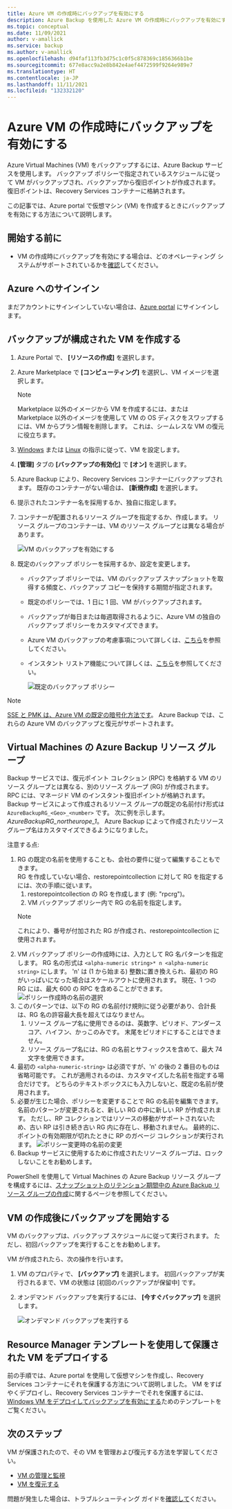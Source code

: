 ```yaml
---
title: Azure VM の作成時にバックアップを有効にする
description: Azure Backup を使用した Azure VM の作成時にバックアップを有効にする方法について説明します。
ms.topic: conceptual
ms.date: 11/09/2021
author: v-amallick
ms.service: backup
ms.author: v-amallick
ms.openlocfilehash: d94faf113fb3d75c1c0f5c878369c1856366b1be
ms.sourcegitcommit: 677e8acc9a2e8b842e4aef4472599f9264e989e7
ms.translationtype: HT
ms.contentlocale: ja-JP
ms.lasthandoff: 11/11/2021
ms.locfileid: "132332120"
---
```

# <a name="enable-backup-when-you-create-an-azure-vm"></a>Azure VM の作成時にバックアップを有効にする

Azure Virtual Machines (VM) をバックアップするには、Azure Backup サービスを使用します。 バックアップ ポリシーで指定されているスケジュールに従って VM がバックアップされ、バックアップから復旧ポイントが作成されます。 復旧ポイントは、Recovery Services コンテナーに格納されます。

この記事では、Azure portal で仮想マシン (VM) を作成するときにバックアップを有効にする方法について説明します。  

## <a name="before-you-start"></a>開始する前に

- VM の作成時にバックアップを有効にする場合は、どのオペレーティング システムがサポートされているかを[確認](backup-support-matrix-iaas.md#supported-backup-actions)してください。

## <a name="sign-in-to-azure"></a>Azure へのサインイン

まだアカウントにサインインしていない場合は、[Azure portal](https://portal.azure.com) にサインインします。

## <a name="create-a-vm-with-backup-configured"></a>バックアップが構成された VM を作成する

1. Azure Portal で、 **[リソースの作成]** を選択します。

2. Azure Marketplace で **[コンピューティング]** を選択し、VM イメージを選択します。

   >[!Note]
   >Marketplace 以外のイメージから VM を作成するには、または Marketplace 以外のイメージを使用して VM の OS ディスクをスワップするには、VM からプラン情報を削除します。 これは、シームレスな VM の復元に役立ちます。

3. [Windows](../virtual-machines/windows/quick-create-portal.md) または [Linux](../virtual-machines/linux/quick-create-portal.md) の指示に従って、VM を設定します。

4. **[管理]** タブの **[バックアップの有効化]** で **[オン]** を選択します。
5. Azure Backup により、Recovery Services コンテナーにバックアップされます。 既存のコンテナーがない場合は、 **[新規作成]** を選択します。
6. 提示されたコンテナー名を採用するか、独自に指定します。
7. コンテナーが配置されるリソース グループを指定するか、作成します。 リソース グループのコンテナーは、VM のリソース グループとは異なる場合があります。

    ![VM のバックアップを有効にする](./media/backup-during-vm-creation/enable-backup.png)

8. 既定のバックアップ ポリシーを採用するか、設定を変更します。
    - バックアップ ポリシーでは、VM のバックアップ スナップショットを取得する頻度と、バックアップ コピーを保持する期間が指定されます。
    - 既定のポリシーでは、1 日に 1 回、VM がバックアップされます。
    - バックアップが毎日または毎週取得されるように、Azure VM の独自のバックアップ ポリシーをカスタマイズできます。
    - Azure VM のバックアップの考慮事項について詳しくは、[こちら](backup-azure-vms-introduction.md#backup-and-restore-considerations)を参照してください。
    - インスタント リストア機能について詳しくは、[こちら](backup-instant-restore-capability.md)を参照してください。

      ![既定のバックアップ ポリシー](./media/backup-during-vm-creation/daily-policy.png)

>[!NOTE]
> [SSE と PMK は、Azure VM の既定の暗号化方法です](backup-encryption.md)。 Azure Backup では、これらの Azure VM のバックアップと復元がサポートされます。

## <a name="azure-backup-resource-group-for-virtual-machines"></a>Virtual Machines の Azure Backup リソース グループ

Backup サービスでは、復元ポイント コレクション (RPC) を格納する VM のリソース グループとは異なる、別のリソース グループ (RG) が作成されます。 RPC には、マネージド VM のインスタント復旧ポイントが格納されます。 Backup サービスによって作成されるリソース グループの既定の名前付け形式は `AzureBackupRG_<Geo>_<number>` です。 次に例を示します。*AzureBackupRG_northeurope_1*。 Azure Backup によって作成されたリソース グループ名はカスタマイズできるようになりました。

注意する点:

1. RG の既定の名前を使用することも、会社の要件に従って編集することもできます。<br>RG を作成していない場合、restorepointcollection に対して RG を指定するには、次の手順に従います。
   1. restorepointcollection の RG を作成します (例: "rpcrg")。
   1. VM バックアップ ポリシー内で RG の名前を指定します。
   >[!NOTE]
   >これにより、番号が付加された RG が作成され、restorepointcollection に使用されます。
1. VM バックアップ ポリシーの作成時には、入力として RG 名パターンを指定します。 RG 名の形式は `<alpha-numeric string>* n <alpha-numeric string>` にします。 'n' は (1 から始まる) 整数に置き換えられ、最初の RG がいっぱいになった場合はスケールアウトに使用されます。 現在、1 つの RG には、最大 600 の RPC を含めることができます。
              ![ポリシー作成時の名前の選択](./media/backup-during-vm-creation/create-policy.png)
1. このパターンでは、以下の RG の名前付け規則に従う必要があり、合計長は、RG 名の許容最大長を超えてはなりません。
    1. リソース グループ名に使用できるのは、英数字、ピリオド、アンダースコア、ハイフン、かっこのみです。 末尾をピリオドにすることはできません。
    2. リソース グループ名には、RG の名前とサフィックスを含めて、最大 74 文字を使用できます。
1. 最初の `<alpha-numeric-string>` は必須ですが、'n' の後の 2 番目のものは省略可能です。 これが適用されるのは、カスタマイズした名前を指定する場合だけです。 どちらのテキストボックスにも入力しないと、既定の名前が使用されます。
1. 必要が生じた場合、ポリシーを変更することで RG の名前を編集できます。 名前のパターンが変更されると、新しい RG の中に新しい RP が作成されます。 ただし、RP コレクションではリソースの移動がサポートされないため、古い RP は引き続き古い RG 内に存在し、移動されません。 最終的に、ポイントの有効期限が切れたときに RP のガベージ コレクションが実行されます。
![ポリシー変更時の名前の変更](./media/backup-during-vm-creation/modify-policy.png)
1. Backup サービスに使用するために作成されたリソース グループは、ロックしないことをお勧めします。

PowerShell を使用して Virtual Machines の Azure Backup リソース グループを構成するには、[スナップショットのリテンション期間中の Azure Backup リソース グループの作成](backup-azure-vms-automation.md#creating-azure-backup-resource-group-during-snapshot-retention)に関するページを参照してください。

## <a name="start-a-backup-after-creating-the-vm"></a>VM の作成後にバックアップを開始する

VM のバックアップは、バックアップ スケジュールに従って実行されます。 ただし、初回バックアップを実行することをお勧めします。

VM が作成されたら、次の操作を行います。

1. VM のプロパティで、 **[バックアップ]** を選択します。 初回バックアップが実行されるまで、VM の状態は [初回のバックアップが保留中] です。
2. オンデマンド バックアップを実行するには、 **[今すぐバックアップ]** を選択します。

    ![オンデマンド バックアップを実行する](./media/backup-during-vm-creation/run-backup.png)

## <a name="use-a-resource-manager-template-to-deploy-a-protected-vm"></a>Resource Manager テンプレートを使用して保護された VM をデプロイする

前の手順では、Azure portal を使用して仮想マシンを作成し、Recovery Services コンテナーにそれを保護する方法について説明しました。 VM をすばやくデプロイし、Recovery Services コンテナーでそれを保護するには、[Windows VM をデプロイしてバックアップを有効にする](https://azure.microsoft.com/resources/templates/recovery-services-create-vm-and-configure-backup/)ためのテンプレートをご覧ください。

## <a name="next-steps"></a>次のステップ

VM が保護されたので、その VM を管理および復元する方法を学習してください。

- [VM の管理と監視](backup-azure-manage-vms.md)
- [VM を復元する](backup-azure-arm-restore-vms.md)

問題が発生した場合は、トラブルシューティング ガイドを[確認して](backup-azure-vms-troubleshoot.md)ください。

